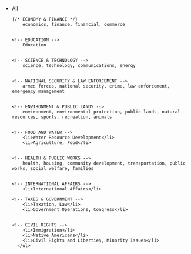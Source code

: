 <ul>
        <li>All</li>

    {/* ECONOMY & FINANCE */}
        economics, finance, financial, commerce


    <!-- EDUCATION -->
        Education


    <!-- SCIENCE & TECHNOLOGY -->
        science, technology, communications, energy


    <!-- NATIONAL SECURITY & LAW ENFORCEMENT -->
        armed forces, national security, crime, law enforcement, emergency management


    <!-- ENVIRONMENT & PUBLIC LANDS -->
        environment, environmental protection, public lands, natural resources, sports, recreation, animals


    <!-- FOOD AND WATER -->
        <li>Water Resource Development</li>
        <li>Agriculture, Food</li>


    <!-- HEALTH & PUBLIC WORKS -->
        health, housing, community development, transportation, public works, social welfare, families


    <!-- INTERNATIONAL AFFAIRS -->
        <li>International Affairs</li>

    <!-- TAXES & GOVERNMENT -->
        <li>Taxation, Law</li>
        <li>Government Operations, Congress</li>
    
        
    <!-- CIVIL RIGHTS -->
        <li>Immigration</li>
        <li>Native Americans</li>
        <li>Civil Rights and Liberties, Minority Issues</li>
      </ul>